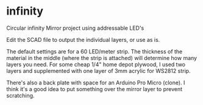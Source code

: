 # infinity
Circular infinity Mirror project using addressable LED's

Edit the SCAD file to output the individual layers, or use as is.

The default settings are for a 60 LED/meter strip.
The thickness of the material in the middle (where the strip is attached) will determine how many layers you need. For some cheap 1/4" home depot plywood, I used two layers and supplemented with one layer of 3mm acrylic for WS2812 strip.

There's also a back plate with space for an Arduino Pro Micro (clone). I think it's a good idea to put something over the mirror layer to prevent scratching.
